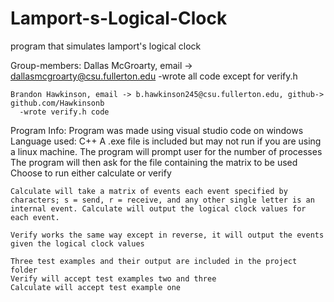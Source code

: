 # Lamport-s-Logical-Clock
program that simulates lamport's logical clock

Group-members:
    Dallas McGroarty, email -> dallasmcgroarty@csu.fullerton.edu
      -wrote all code except for verify.h
      
    Brandon Hawkinson, email -> b.hawkinson245@csu.fullerton.edu, github-> github.com/Hawkinsonb
      -wrote verify.h code

Program Info:
    Program was made using visual studio code on windows
    Language used: C++
    A .exe file is included but may not run if you are using a linux machine.
    The program will prompt user for the number of processes
    The program will then ask for the file containing the matrix to be used
    Choose to run either calculate or verify
    
    Calculate will take a matrix of events each event specified by characters; s = send, r = receive, and any other single letter is an       internal event. Calculate will output the logical clock values for each event.
    
    Verify works the same way except in reverse, it will output the events given the logical clock values

    Three test examples and their output are included in the project folder
    Verify will accept test examples two and three
    Calculate will accept test example one
